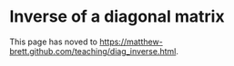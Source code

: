 # Inverse of a diagonal matrix

This page has noved to <https://matthew-brett.github.com/teaching/diag_inverse.html>.
